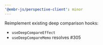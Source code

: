 ```yaml
---
'@embr-js/perspective-client': minor
---
```


Reimplement existing deep comparison hooks:
- `useDeepCompareEffect`
- `useDeepCompareMemo` resolves #305
